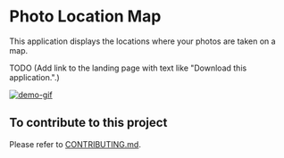 # Photo Location Map

This application displays the locations where your photos are taken on a map.

TODO (Add link to the landing page with text like "Download this application.".)

[![demo-gif]][demo-youtube]

[demo-gif]: ./docs/docs-resources/PhotoLocationMapDemo_ResizedForGitHub.gif
[demo-youtube]: https://youtu.be/XIEx4ujsczk "Clicking this image navigates to YouTube."


## To contribute to this project

Please refer to [CONTRIBUTING.md](./docs/CONTRIBUTING.md).
